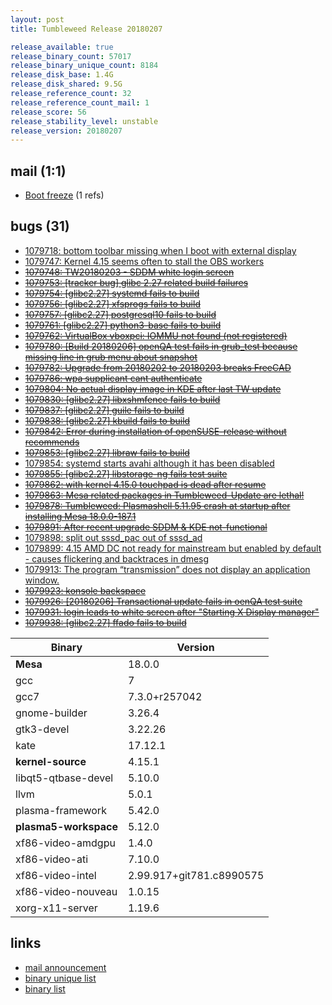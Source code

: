 ```yaml
---
layout: post
title: Tumbleweed Release 20180207

release_available: true
release_binary_count: 57017
release_binary_unique_count: 8184
release_disk_base: 1.4G
release_disk_shared: 9.5G
release_reference_count: 32
release_reference_count_mail: 1
release_score: 56
release_stability_level: unstable
release_version: 20180207
---
```


## mail (1:1)

- [Boot freeze](https://lists.opensuse.org/opensuse-factory/2018-02/msg00318.html) (1 refs)

## bugs (31)

<!--more-->

- [1079718: bottom toolbar missing when I boot with external display](https://bugzilla.opensuse.org/show_bug.cgi?id=1079718)
- [1079747: Kernel 4.15 seems often to stall the OBS workers](https://bugzilla.opensuse.org/show_bug.cgi?id=1079747)
- ~~[1079748: TW20180203 - SDDM white login screen](https://bugzilla.opensuse.org/show_bug.cgi?id=1079748)~~
- ~~[1079753: [tracker bug] glibc 2.27 related build failures](https://bugzilla.opensuse.org/show_bug.cgi?id=1079753)~~
- ~~[1079754: [glibc2.27] systemd fails to build](https://bugzilla.opensuse.org/show_bug.cgi?id=1079754)~~
- ~~[1079756: [glibc2.27] xfsprogs fails to build](https://bugzilla.opensuse.org/show_bug.cgi?id=1079756)~~
- ~~[1079757: [glibc2.27] postgresql10 fails to build](https://bugzilla.opensuse.org/show_bug.cgi?id=1079757)~~
- ~~[1079761: [glibc2.27] python3-base fails to build](https://bugzilla.opensuse.org/show_bug.cgi?id=1079761)~~
- ~~[1079762: VirtualBox vboxpci: IOMMU not found (not registered)](https://bugzilla.opensuse.org/show_bug.cgi?id=1079762)~~
- ~~[1079780: [Build 20180206] openQA test fails in grub_test because missing line in grub menu about snapshot](https://bugzilla.opensuse.org/show_bug.cgi?id=1079780)~~
- ~~[1079782: Upgrade from 20180202 to 20180203 breaks FreeCAD](https://bugzilla.opensuse.org/show_bug.cgi?id=1079782)~~
- ~~[1079786: wpa supplicant cant authenticate](https://bugzilla.opensuse.org/show_bug.cgi?id=1079786)~~
- ~~[1079804: No actual display image in KDE after last TW update](https://bugzilla.opensuse.org/show_bug.cgi?id=1079804)~~
- ~~[1079830: [glibc2.27] libxshmfence fails to build](https://bugzilla.opensuse.org/show_bug.cgi?id=1079830)~~
- ~~[1079837: [glibc2.27] guile fails to build](https://bugzilla.opensuse.org/show_bug.cgi?id=1079837)~~
- ~~[1079838: [glibc2.27] kbuild fails to build](https://bugzilla.opensuse.org/show_bug.cgi?id=1079838)~~
- ~~[1079842: Error during installation of openSUSE-release without recommends](https://bugzilla.opensuse.org/show_bug.cgi?id=1079842)~~
- ~~[1079853: [glibc2.27] libraw fails to build](https://bugzilla.opensuse.org/show_bug.cgi?id=1079853)~~
- [1079854: systemd starts avahi although it has been disabled](https://bugzilla.opensuse.org/show_bug.cgi?id=1079854)
- ~~[1079855: [glibc2.27] libstorage-ng fails test suite](https://bugzilla.opensuse.org/show_bug.cgi?id=1079855)~~
- ~~[1079862: with kernel 4.15.0 touchpad is dead after resume](https://bugzilla.opensuse.org/show_bug.cgi?id=1079862)~~
- ~~[1079863: Mesa related packages in Tumbleweed-Update are lethal!](https://bugzilla.opensuse.org/show_bug.cgi?id=1079863)~~
- ~~[1079878: Tumbleweed: Plasmashell 5.11.95 crash at startup after installing Mesa 18.0.0-187.1](https://bugzilla.opensuse.org/show_bug.cgi?id=1079878)~~
- ~~[1079891: After recent upgrade SDDM & KDE not-functional](https://bugzilla.opensuse.org/show_bug.cgi?id=1079891)~~
- [1079898: split out sssd_pac out of sssd_ad](https://bugzilla.opensuse.org/show_bug.cgi?id=1079898)
- [1079899: 4.15 AMD DC not ready for mainstream but enabled by default - causes flickering and backtraces in dmesg](https://bugzilla.opensuse.org/show_bug.cgi?id=1079899)
- [1079913: The program “transmission” does not display an application window.](https://bugzilla.opensuse.org/show_bug.cgi?id=1079913)
- ~~[1079923: konsole backspace](https://bugzilla.opensuse.org/show_bug.cgi?id=1079923)~~
- ~~[1079926: [20180206] Transactional update fails in oenQA test suite](https://bugzilla.opensuse.org/show_bug.cgi?id=1079926)~~
- ~~[1079931: login leads to white screen after "Starting X Display manager"](https://bugzilla.opensuse.org/show_bug.cgi?id=1079931)~~
- ~~[1079938: [glibc2.27] ffado fails to build](https://bugzilla.opensuse.org/show_bug.cgi?id=1079938)~~

Binary | Version
--- | ---
**Mesa** | 18.0.0
gcc | 7
gcc7 | 7.3.0+r257042
gnome-builder | 3.26.4
gtk3-devel | 3.22.26
kate | 17.12.1
**kernel-source** | 4.15.1
libqt5-qtbase-devel | 5.10.0
llvm | 5.0.1
plasma-framework | 5.42.0
**plasma5-workspace** | 5.12.0
xf86-video-amdgpu | 1.4.0
xf86-video-ati | 7.10.0
xf86-video-intel | 2.99.917+git781.c8990575
xf86-video-nouveau | 1.0.15
xorg-x11-server | 1.19.6

## links

- [mail announcement](https://lists.opensuse.org/opensuse-factory/2018-02/msg00305.html)
- [binary unique list](http://download.tumbleweed.boombatower.com/20180207/rpm.unique.list)
- [binary list](http://download.tumbleweed.boombatower.com/20180207/rpm.list)
